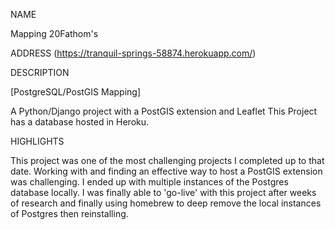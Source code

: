 NAME

Mapping 20Fathom's

ADDRESS
(https://tranquil-springs-58874.herokuapp.com/)

DESCRIPTION

[PostgreSQL/PostGIS Mapping]

A Python/Django project with a PostGIS extension and Leaflet
This Project has a database hosted in Heroku. 

HIGHLIGHTS

This project was one of the most challenging projects I completed up to that date.
Working with and finding an effective way to host a PostGIS extension was challenging. 
I ended up with multiple instances of the Postgres database locally. I was finally able to 'go-live' with this project after 
weeks of research and finally using homebrew to deep remove the local instances of Postgres then reinstalling. 
